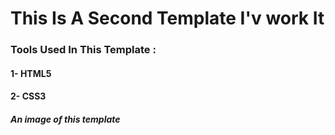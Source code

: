 # This Is A Second Template I'v work It

### Tools Used In This Template :
#### 1- HTML5
#### 2- CSS3
##### An image of this template
